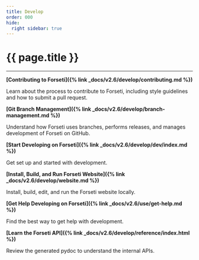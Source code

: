 ```yaml
---
title: Develop
order: 000
hide:
  right sidebar: true
---
```


# {{ page.title }}

---

**[Contributing to Forseti]({% link _docs/v2.6/develop/contributing.md %})**

Learn about the process to contribute to Forseti, including style guidelines and how to submit
a pull request.

**[Git Branch Management]({% link _docs/v2.6/develop/branch-management.md %})**

Understand how Forseti uses branches, performs releases, and manages development of Forseti on
GitHub.

**[Start Developing on Forseti]({% link _docs/v2.6/develop/dev/index.md %})**

Get set up and started with development.

**[Install, Build, and Run Forseti Website]({% link _docs/v2.6/develop/website.md %})**

Install, build, edit, and run the Forseti website locally.

**[Get Help Developing on Forseti]({% link _docs/v2.6/use/get-help.md %})**

Find the best way to get help with development.

**[Learn the Forseti API]({% link _docs/v2.6/develop/reference/index.html %})**

Review the generated pydoc to understand the internal APIs.
